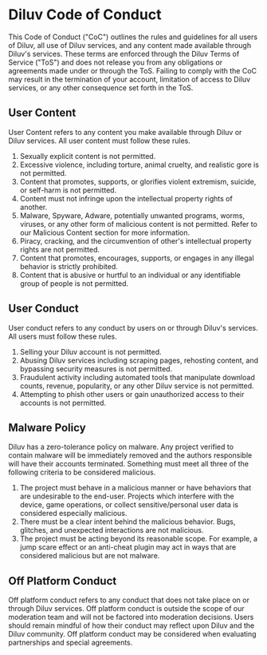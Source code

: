 # Diluv Code of Conduct

This Code of Conduct ("CoC") outlines the rules and guidelines for all users of Diluv, all use of Diluv services, and any content made available through Diluv's services. These terms are enforced through the Diluv Terms of Service ("ToS") and does not release you from any obligations or agreements made under or through the ToS. Failing to comply with the CoC may result in the termination of your account, limitation of access to Diluv services, or any other consequence set forth in the ToS.

## User Content

User Content refers to any content you make available through Diluv or Diluv services. All user content must follow these rules.

1. Sexually explicit content is not permitted.
2. Excessive violence, including torture, animal cruelty, and realistic gore is not permitted.
3. Content that promotes, supports, or glorifies violent extremism, suicide, or self-harm is not permitted.
4. Content must not infringe upon the intellectual property rights of another.
5. Malware, Spyware, Adware, potentially unwanted programs, worms, viruses, or any other form of malicious content is not permitted. Refer to our Malicious Content section for more information.
6. Piracy, cracking, and the circumvention of other's intellectual property rights are not permitted.
7. Content that promotes, encourages, supports, or engages in any illegal behavior is strictly prohibited.
8. Content that is abusive or hurtful to an individual or any identifiable group of people is not permitted.

## User Conduct

User conduct refers to any conduct by users on or through Diluv's services. All users must follow these rules.

1. Selling your Diluv account is not permitted.
2. Abusing Diluv services including scraping pages, rehosting content, and bypassing security measures is not permitted.
3. Fraudulent activity including automated tools that manipulate download counts, revenue, popularity, or any other Diluv service is not permitted.
4. Attempting to phish other users or gain unauthorized access to their accounts is not permitted.

## Malware Policy

Diluv has a zero-tolerance policy on malware. Any project verified to contain malware will be immediately removed and the authors responsible will have their accounts terminated. Something must meet all three of the following criteria to be considered malicious.

1. The project must behave in a malicious manner or have behaviors that are undesirable to the end-user. Projects which interfere with the device, game operations, or collect sensitive/personal user data is considered especially malicious.
2. There must be a clear intent behind the malicious behavior. Bugs, glitches, and unexpected interactions are not malicious.
3. The project must be acting beyond its reasonable scope. For example, a jump scare effect or an anti-cheat plugin may act in ways that are considered malicious but are not malware.

## Off Platform Conduct

Off platform conduct refers to any conduct that does not take place on or through Diluv services. Off platform conduct is outside the scope of our moderation team and will not be factored into moderation decisions. Users should remain mindful of how their conduct may reflect upon Diluv and the Diluv community. Off platform conduct may be considered when evaluating partnerships and special agreements.
